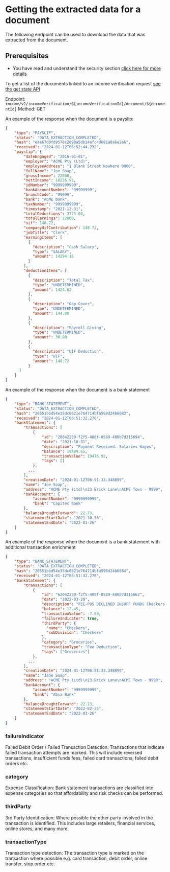 # Getting the extracted data for a document

The following endpoint can be used to download the data that was extracted from the document.

## Prerequisites
* You have read and understand the security section [click here for more details](../../guides/security/CreatingJsonWebToken.md)

To get a list of the documents linked to an income verification request [see the get state API](./GetIncomeVerificationState.md)

Endpoint: ```income/v2/incomeVerification/${incomeVerificationId}/document/${documentId}```
Method: GET  

An example of the response when the document is a payslip: 
```json
{
    "type": "PAYSLIP",
    "status": "DATA_EXTRACTION_COMPLETED",
    "hash": "eae67d0fd9570c2898a5db14efc4d681a8a6e2a6",
    "received": "2024-01-12T06:52:44.232",
    "payslip": {
        "dateEngaged": "2016-01-01",
        "employer": "ACME Pty (Ltd)",
        "employeeAddress": "1 Blank Street Nowhere 0000",
        "fullName": "Joe Soap",
        "grossIncome": 22000,
        "nettIncome": 18226.92,
        "idNumber": "9999999999",
        "bankAccountNumber": "99999999",
        "branchCode": "99999",
        "bank": "ACME bank",    
        "taxNumber": "9999999999",
        "timestamp": "2021-12-31",
        "totalDeductions": 3773.08,
        "totalEarnings": 22000,
        "uif": 148.72,
        "companyUifContribution": 148.72,
        "jobTitle": "Clerk",
        "earningItems": [
          {
            "description": "Cash Salary",
            "type": "SALARY",
            "amount": 14294.16
          }
        ],
        "deductionItems": [
          {
            "description": "Total Tax",
            "type": "UNDETERMINED",
            "amount": 1424.62
          },
          {
            "description": "Gap Cover",
            "type": "UNDETERMINED",
            "amount": 144.00
          },
          {
            "description": "Payroll Giving",
            "type": "UNDETERMINED",
            "amount": 30.00
          },
          {
            "description": "UIF Deduction",
            "type": "UIF",
            "amount": 148.72
          }
      ]
    }
}
```

An example of the response when the document is a bank statement
```json
{
    "type": "BANK_STATEMENT",
    "status": "DATA_EXTRACTION_COMPLETED",
    "hash": "20551bbd54e35dc0621e764714bfa590d24b6083",
    "received": "2024-01-12T06:51:32.276",
    "bankStatement": {
        "transactions": [
            {
                "id": "28042230-f2f5-400f-8589-480b7d315694",
                "date": "2021-10-31",
                "description": "Payment Received: Salaries Wages",
                "balance": 19499.65,
                "transactionValue": 19476.92,
                "tags": []
            },
          ...
        ],
        "creationDate": "2024-01-12T06:51:33.348899",
        "name": "Joe Soap",
        "address": "ACME Pty (Ltd)\n23 Brick Lane\nACME Town - 9999",
        "bankAccount": {
            "accountNumber": "9999999999",
            "bank": "Capitec Bank"
        },
        "balanceBroughtForward": 22.73,
        "statementStartDate": "2021-10-28",
        "statementEndDate": "2022-01-26"
    }
}
```

An example of the response when the document is a bank statement with additional transaction enrichment
```json
{
    "type": "BANK_STATEMENT",
    "status": "DATA_EXTRACTION_COMPLETED",
    "hash": "20551bbd54e35dc0621e764714bfa590d24b6084",
    "received": "2024-01-12T06:51:32.276",
    "bankStatement": {
        "transactions": [
            {
                "id": "62042230-f2f5-400f-8589-480b7d315662",
                "date": "2022-03-20",
                "description": "FEE-POS DECLINED INSUFF FUNDS Checkers Long beach 5709",
                "balance": 12.45,
                "transactionValue": -7.90,
                "failureIndicator": true,
                "thirdParty": {
                  "name": "Checkers",
                  "subDivision": "Checkers"
                },
                "category": "Groceries",
                "transactionType": "Fee Deduction",
                "tags": ["Groceries"]
            },
          ...
        ],
        "creationDate": "2024-01-12T06:51:33.348899",
        "name": "Jane Soap",
        "address": "ACME Pty (Ltd)\n23 Brick Lane\nACME Town - 9999",
        "bankAccount": {
            "accountNumber": "9999999999",
            "bank": "Absa Bank"
        },
        "balanceBroughtForward": 22.73,
        "statementStartDate": "2022-02-25",
        "statementEndDate": "2022-03-26"
    }
}
```

### failureIndicator
Failed Debit Order / Failed Transaction Detection: 
Transactions that indicate failed transaction attempts are marked. This will include reversed transactions, insufficient funds fees, failed card transactions, failed debit orders etc.

### category
Expense Classification: 
Bank statement transactions are classified into expense categories so that affordability and risk checks can be performed.

### thirdParty
3rd Party Identification: 
Where possible the other party involved in the transaction is identified. This includes large retailers, financial services, online stores, and many more.

### transactionType
Transaction type detection: 
The transaction type is marked on the transaction where possible e.g. card transaction, debit order, online transfer, stop order etc.
